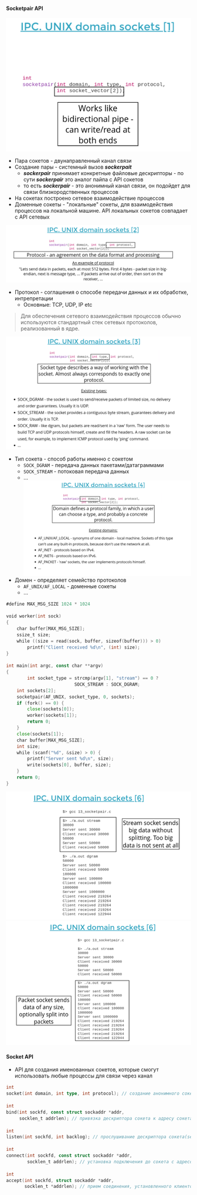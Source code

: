 
#### Socketpair API
![](../_resources/Pasted%20image%2020250106111820.png)
- Пара сокетов - двунаправленный канал связи
- Создание пары - системный вызов ***sockerpait***
	- ***sockerpair*** принимает конкретные файловые дескрипторы - по сути ***sockerpair*** это аналог пайпа с API сокетов
	- то есть ***sockerpair*** - это анонимный канал связи, он подойдет для связи близкородственных процессов
- На сокетах построено сетевое взаимодействие процессов
- Доменные сокеты - "локальные" сокеты, для взаимодействия процессов на локальной машине. API локальных сокетов совпадает с API сетевых


![](../_resources/Pasted%20image%2020250106112158.png)
- Протокол - соглашения о способе передачи данных и их обработке, интрепретации
	- Основные: TCP, UDP, IP etc

> Для обеспечения сетевого взаимодействия процессов обычно используются стандартный стек сетевых протоколов, реализованный в ядре.

![](../_resources/Pasted%20image%2020250106112306.png)
- Тип сокета - способ работы именно с сокетом
	- `SOCK_DGRAM` - передача данных пакетами/датаграммами
	- `SOCK_STREAM` - потоковая передача данных
	- ...
![](../_resources/Pasted%20image%2020250106112428.png)
- Домен - определяет семейство протоколов
	- `AF_UNIX/AF_LOCAL` - доменные сокеты
	- ...


```go
#define MAX_MSG_SIZE 1024 * 1024

void worker(int sock)
{
	char buffer[MAX_MSG_SIZE];
	ssize_t size;
	while ((size = read(sock, buffer, sizeof(buffer))) > 0)
		printf("Client received %d\n", (int) size);
}

int main(int argc, const char **argv)
{
        int socket_type = strcmp(argv[1], "stream") == 0 ?
                          SOCK_STREAM : SOCK_DGRAM;
	int sockets[2];
	socketpair(AF_UNIX, socket_type, 0, sockets);
	if (fork() == 0) {
		close(sockets[0]);
		worker(sockets[1]);
		return 0;
	}
	close(sockets[1]);
	char buffer[MAX_MSG_SIZE];
	int size;
	while (scanf("%d", &size) > 0) {
		printf("Server sent %d\n", size);
		write(sockets[0], buffer, size);
	}
	return 0;
}
```


![](../_resources/Pasted%20image%2020250106130345.png)
![](../_resources/Pasted%20image%2020250106130400.png)

#### Socket API

- API для создания именованных сокетов, которые смогут использовать любые  процессы для связи через канал
```go
int
socket(int domain, int type, int protocol); // создание анонимного сокета - получение дескриптора сокета

int
bind(int sockfd, const struct sockaddr *addr, 
     socklen_t addrlen); // привязка дескриптора сокета к адресу сокета 

int
listen(int sockfd, int backlog); // прослушивание дескриптора сокета(server side)

int
connect(int sockfd, const struct sockaddr *addr,
        socklen_t addrlen); // установка подключения до сокета с адресом remote_addr, sockfd - дескриптор клиентского сокета

int
accept(int sockfd, struct sockaddr *addr,
       socklen_t *addrlen); // прием соединения, установленного клиентом через connect, на сервере(прием относительно дескриптора серверного сокета sockfd, возвращается дескриптор клиентского сокета)
```